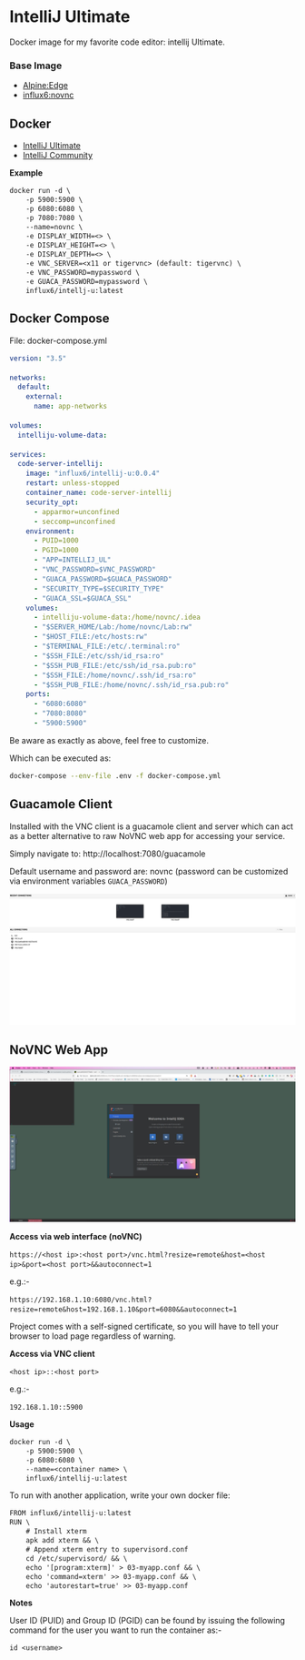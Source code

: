# IntelliJ Ultimate
Docker image for my favorite code editor: intellij Ultimate.

### Base Image

- [Alpine:Edge](https://hub.docker.com/_/alpine)
- [influx6:novnc](https://hub.docker.com/r/influx6/novnc)

## Docker

- [IntelliJ Ultimate](https://hub.docker.com/r/influx6/intellij-u)
- [IntelliJ Community](https://hub.docker.com/r/influx6/intellij-c)

**Example**
```
docker run -d \
    -p 5900:5900 \
    -p 6080:6080 \
    -p 7080:7080 \
    --name=novnc \
    -e DISPLAY_WIDTH=<> \
    -e DISPLAY_HEIGHT=<> \
    -e DISPLAY_DEPTH=<> \
    -e VNC_SERVER=<x11 or tigervnc> (default: tigervnc) \
    -e VNC_PASSWORD=mypassword \
    -e GUACA_PASSWORD=mypassword \
    influx6/intellj-u:latest
```

## Docker Compose

File:  docker-compose.yml

```yaml
version: "3.5"

networks:
  default:
    external:
      name: app-networks

volumes:
  intelliju-volume-data:

services:
  code-server-intellij:
    image: "influx6/intellij-u:0.0.4"
    restart: unless-stopped
    container_name: code-server-intellij
    security_opt:
      - apparmor=unconfined
      - seccomp=unconfined
    environment:
      - PUID=1000
      - PGID=1000
      - "APP=INTELLIJ_UL"
      - "VNC_PASSWORD=$VNC_PASSWORD"
      - "GUACA_PASSWORD=$GUACA_PASSWORD"
      - "SECURITY_TYPE=$SECURITY_TYPE"
      - "GUACA_SSL=$GUACA_SSL"
    volumes:
      - intelliju-volume-data:/home/novnc/.idea
      - "$SERVER_HOME/Lab:/home/novnc/Lab:rw"
      - "$HOST_FILE:/etc/hosts:rw"
      - "$TERMINAL_FILE:/etc/.terminal:ro"
      - "$SSH_FILE:/etc/ssh/id_rsa:ro"
      - "$SSH_PUB_FILE:/etc/ssh/id_rsa.pub:ro"
      - "$SSH_FILE:/home/novnc/.ssh/id_rsa:ro"
      - "$SSH_PUB_FILE:/home/novnc/.ssh/id_rsa.pub:ro"
    ports:
      - "6080:6080"
      - "7080:8080"
      - "5900:5900"

```

Be aware as exactly as above, feel free to customize.

Which can be executed as:

```bash
docker-compose --env-file .env -f docker-compose.yml
```

## Guacamole Client

Installed with the VNC client is a guacamole client and server which can act as a better alternative to raw NoVNC web app for
accessing your service.

Simply navigate to: http://localhost:7080/guacamole

Default username and password are: novnc (password can be customized via environment variables `GUACA_PASSWORD`)

![img.png](img.png)



## NoVNC Web App

![IntelliJ-NoVNC](IntelliJ-NoVNC.jpeg)

**Access via web interface (noVNC)**

`https://<host ip>:<host port>/vnc.html?resize=remote&host=<host ip>&port=<host port>&&autoconnect=1`

e.g.:-

`https://192.168.1.10:6080/vnc.html?resize=remote&host=192.168.1.10&port=6080&&autoconnect=1`

Project comes with a self-signed certificate, so you will have to tell your browser to load page regardless of warning. 

**Access via VNC client**

`<host ip>::<host port>`

e.g.:-

`192.168.1.10::5900`

**Usage**
```
docker run -d \
    -p 5900:5900 \
    -p 6080:6080 \
    --name=<container name> \
    influx6/intellij-u:latest
```

To run with another application, write your own docker file:

```docker-file
FROM influx6/intellij-u:latest
RUN \
    # Install xterm
    apk add xterm && \
    # Append xterm entry to supervisord.conf
    cd /etc/supervisord/ && \
    echo '[program:xterm]' > 03-myapp.conf && \
    echo 'command=xterm' >> 03-myapp.conf && \
    echo 'autorestart=true' >> 03-myapp.conf
```


**Notes**

User ID (PUID) and Group ID (PGID) can be found by issuing the following command for the user you want to run the container as:-

```
id <username>
```